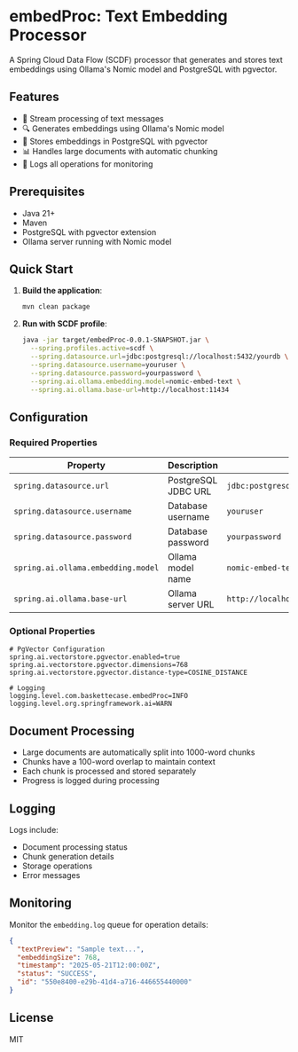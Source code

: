 # embedProc: Text Embedding Processor

A Spring Cloud Data Flow (SCDF) processor that generates and stores text embeddings using Ollama's Nomic model and PostgreSQL with pgvector.

## Features

- 🚀 Stream processing of text messages
- 🔍 Generates embeddings using Ollama's Nomic model
- 💾 Stores embeddings in PostgreSQL with pgvector
- 📊 Handles large documents with automatic chunking
- 📝 Logs all operations for monitoring

## Prerequisites

- Java 21+
- Maven
- PostgreSQL with pgvector extension
- Ollama server running with Nomic model

## Quick Start

1. **Build the application**:
   ```bash
   mvn clean package
   ```

2. **Run with SCDF profile**:
   ```bash
   java -jar target/embedProc-0.0.1-SNAPSHOT.jar \
     --spring.profiles.active=scdf \
     --spring.datasource.url=jdbc:postgresql://localhost:5432/yourdb \
     --spring.datasource.username=youruser \
     --spring.datasource.password=yourpassword \
     --spring.ai.ollama.embedding.model=nomic-embed-text \
     --spring.ai.ollama.base-url=http://localhost:11434
   ```

## Configuration

### Required Properties

| Property | Description | Example |
|----------|-------------|---------|
| `spring.datasource.url` | PostgreSQL JDBC URL | `jdbc:postgresql://localhost:5432/yourdb` |
| `spring.datasource.username` | Database username | `youruser` |
| `spring.datasource.password` | Database password | `yourpassword` |
| `spring.ai.ollama.embedding.model` | Ollama model name | `nomic-embed-text` |
| `spring.ai.ollama.base-url` | Ollama server URL | `http://localhost:11434` |

### Optional Properties

```properties
# PgVector Configuration
spring.ai.vectorstore.pgvector.enabled=true
spring.ai.vectorstore.pgvector.dimensions=768
spring.ai.vectorstore.pgvector.distance-type=COSINE_DISTANCE

# Logging
logging.level.com.baskettecase.embedProc=INFO
logging.level.org.springframework.ai=WARN
```

## Document Processing

- Large documents are automatically split into 1000-word chunks
- Chunks have a 100-word overlap to maintain context
- Each chunk is processed and stored separately
- Progress is logged during processing

## Logging

Logs include:
- Document processing status
- Chunk generation details
- Storage operations
- Error messages

## Monitoring

Monitor the `embedding.log` queue for operation details:

```json
{
  "textPreview": "Sample text...",
  "embeddingSize": 768,
  "timestamp": "2025-05-21T12:00:00Z",
  "status": "SUCCESS",
  "id": "550e8400-e29b-41d4-a716-446655440000"
}
```

## License

MIT
